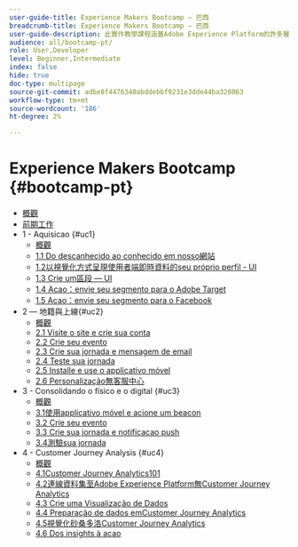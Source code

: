 ```yaml
---
user-guide-title: Experience Makers Bootcamp — 巴西
breadcrumb-title: Experience Makers Bootcamp — 巴西
user-guide-description: 此實作教學課程涵蓋Adobe Experience Platform的許多層面。
audience: all/bootcamp-pt/
role: User,Developer
level: Beginner,Intermediate
index: false
hide: true
doc-type: multipage
source-git-commit: adbe8f4476340abddebbf9231e3dde44ba328063
workflow-type: tm+mt
source-wordcount: '186'
ht-degree: 2%

---
```



# Experience Makers Bootcamp {#bootcamp-pt}

+ [概觀](/help/bootcamp-pt/overview.md)
+ [前期工作](/help/bootcamp-pt/prework.md)
+ 1 - Aquisicao {#uc1}
   + [概觀](/help/bootcamp-pt/uc/uc1/uc1.md)
   + [1.1 Do descanhecido ao conhecido em nosso網站](/help/bootcamp-pt/uc/uc1/ex1.md)
   + [1.2以視覺化方式呈現使用者端即時資料的seu próprio perfil - UI](/help/bootcamp-pt/uc/uc1/ex2.md)
   + [1.3 Crie um區段 — UI](/help/bootcamp-pt/uc/uc1/ex3.md)
   + [1.4 Acao：envie seu segmento para o Adobe Target](/help/bootcamp-pt/uc/uc1/ex4.md)
   + [1.5 Acao：envie seu segmento para o Facebook](/help/bootcamp-pt/uc/uc1/ex5.md)
+ 2 — 地籍與上線{#uc2}
   + [概觀](/help/bootcamp-pt/uc/uc2/uc2.md)
   + [2.1 Visite o site e crie sua conta](/help/bootcamp-pt/uc/uc2/ex1.md)
   + [2.2 Crie seu evento](/help/bootcamp-pt/uc/uc2/ex2.md)
   + [2.3 Crie sua jornada e mensagem de email](/help/bootcamp-pt/uc/uc2/ex3.md)
   + [2.4 Teste sua jornada](/help/bootcamp-pt/uc/uc2/ex4.md)
   + [2.5 Installe e use o applicativo móvel](/help/bootcamp-pt/uc/uc2/ex5.md)
   + [2.6 Personalização無客服中心](/help/bootcamp-pt/uc/uc2/ex6.md)
+ 3 - Consolidando o físico e o digital {#uc3}
   + [概觀](/help/bootcamp-pt/uc/uc3/uc3.md)
   + [3.1使用applicativo móvel e acione um beacon](/help/bootcamp-pt/uc/uc3/ex1.md)
   + [3.2 Crie seu evento](/help/bootcamp-pt/uc/uc3/ex2.md)
   + [3.3 Crie sua jornada e notificacao push](/help/bootcamp-pt/uc/uc3/ex3.md)
   + [3.4測驗sua jornada](/help/bootcamp-pt/uc/uc3/ex4.md)
+ 4 - Customer Journey Analysis {#uc4}
   + [概觀](/help/bootcamp-pt/uc/uc4/uc4.md)
   + [4.1Customer Journey Analytics101](/help/bootcamp-pt/uc/uc4/ex1.md)
   + [4.2連線資料集至Adobe Experience Platform無Customer Journey Analytics](/help/bootcamp-pt/uc/uc4/ex2.md)
   + [4.3 Crie uma Visualização de Dados](/help/bootcamp-pt/uc/uc4/ex3.md)
   + [4.4 Preparação de dados emCustomer Journey Analytics](/help/bootcamp-pt/uc/uc4/ex4.md)
   + [4.5視覺化砂桑多洛Customer Journey Analytics](/help/bootcamp-pt/uc/uc4/ex5.md)
   + [4.6 Dos insights à acao](/help/bootcamp-pt/uc/uc4/ex6.md)